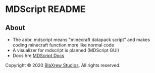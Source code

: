 # MDScript README
## About
- The abbr. mdscript means "minecraft datapack script" and makes coding minecraft function more like normal code
- A visualizer for mdscript is planned (MDScript GUI)
- Docs hre [MDScript Docs](https://mdscript-docs.blaxrew-studios.vision)

Copyright © 2020 [BlaXrew Studios](https://www.blaxrew-studios.vision). All rights reserved.
